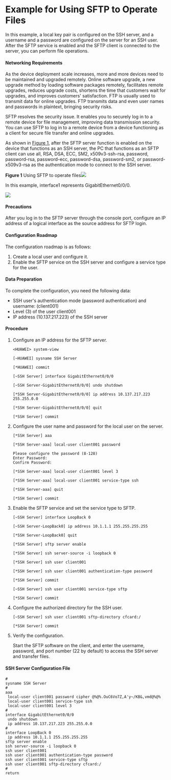 Example for Using SFTP to Operate Files
=======================================

In this example, a local key pair is configured on the SSH server, and a username and a password are configured on the server for an SSH user. After the SFTP service is enabled and the SFTP client is connected to the server, you can perform file operations.

#### Networking Requirements

As the device deployment scale increases, more and more devices need to be maintained and upgraded remotely. Online software upgrade, a new upgrade method by loading software packages remotely, facilitates remote upgrades, reduces upgrade costs, shortens the time that customers wait for upgrades, and improves customers' satisfaction. FTP is usually used to transmit data for online upgrades. FTP transmits data and even user names and passwords in plaintext, bringing security risks.

SFTP resolves the security issue. It enables you to securely log in to a remote device for file management, improving data transmission security. You can use SFTP to log in to a remote device from a device functioning as a client for secure file transfer and online upgrades.

As shown in [Figure 1](#EN-US_TASK_0172359946__fig_dc_vrp_vfm_cfg_002601), after the SFTP server function is enabled on the device that functions as an SSH server, the PC that functions as an SFTP client can use all, RSA, DSA, ECC, SM2, x509v3-ssh-rsa, password, password-rsa, password-ecc, password-dsa, password-sm2, or password-x509v3-rsa as the authentication mode to connect to the SSH server.

**Figure 1** Using SFTP to operate files![](../../../../public_sys-resources/note_3.0-en-us.png) 

In this example, interface1 represents GigabitEthernet0/0/0.


  
![](images/fig_dc_vrp_vfm_cfg_002601.png)

#### Precautions

After you log in to the SFTP server through the console port, configure an IP address of a logical interface as the source address for SFTP login.


#### Configuration Roadmap

The configuration roadmap is as follows:

1. Create a local user and configure it.
2. Enable the SFTP service on the SSH server and configure a service type for the user.

#### Data Preparation

To complete the configuration, you need the following data:

* SSH user's authentication mode (password authentication) and username: (client001)
* Level (3) of the user client001
* IP address (10.137.217.223) of the SSH server

#### Procedure

1. Configure an IP address for the SFTP server.
   
   
   ```
   <HUAWEI> system-view
   ```
   ```
   [~HUAWEI] sysname SSH Server
   ```
   ```
   [*HUAWEI] commit
   ```
   ```
   [~SSH Server] interface GigabitEthernet0/0/0
   ```
   ```
   [~SSH Server-GigabitEthernet0/0/0] undo shutdown
   ```
   ```
   [*SSH Server-GigabitEthernet0/0/0] ip address 10.137.217.223 255.255.0.0
   ```
   ```
   [*SSH Server-GigabitEthernet0/0/0] quit
   ```
   ```
   [*SSH Server] commit
   ```
2. Configure the user name and password for the local user on the server.
   
   
   ```
   [*SSH Server] aaa
   ```
   ```
   [*SSH Server-aaa] local-user client001 password
   ```
   ```
   Please configure the password (8-128)
   Enter Password:
   Confirm Password:
   ```
   ```
   [*SSH Server-aaa] local-user client001 level 3
   ```
   ```
   [*SSH Server-aaa] local-user client001 service-type ssh
   ```
   ```
   [*SSH Server-aaa] quit
   ```
   ```
   [*SSH Server] commit
   ```
3. Enable the SFTP service and set the service type to SFTP.
   
   
   ```
   [~SSH Server] interface LoopBack 0
   ```
   ```
   [~SSH Server-LoopBack0] ip address 10.1.1.1 255.255.255.255
   ```
   ```
   [*SSH Server-LoopBack0] quit
   ```
   ```
   [*SSH Server] sftp server enable
   ```
   ```
   [*SSH Server] ssh server-source -i loopback 0
   ```
   ```
   [*SSH Server] ssh user client001
   ```
   ```
   [*SSH Server] ssh user client001 authentication-type password
   ```
   ```
   [*SSH Server] commit
   ```
   ```
   [~SSH Server] ssh user client001 service-type sftp
   ```
   ```
   [*SSH Server] commit
   ```
4. Configure the authorized directory for the SSH user.
   
   
   ```
   [~SSH Server] ssh user client001 sftp-directory cfcard:/
   ```
   ```
   [*SSH Server] commit
   ```
5. Verify the configuration.
   
   
   
   Start the SFTP software on the client, and enter the username, password, and port number (22 by default) to access the SSH server and transfer files.

#### SSH Server Configuration File

```
#
sysname SSH Server
#
aaa
 local-user client001 password cipher @%@%.OuC6Vo7Z,A'y~/KB&,vmd@%@%
 local-user client001 service-type ssh
 local-user client001 level 3
#
interface GigabitEthernet0/0/0
 undo shutdown
 ip address 10.137.217.223 255.255.0.0
#
interface LoopBack 0
 ip address 10.1.1.1 255.255.255.255
sftp server enable
ssh server-source -i loopback 0
ssh user client001
ssh user client001 authentication-type password
ssh user client001 service-type sftp
ssh user client001 sftp-directory cfcard:/
#
return
```